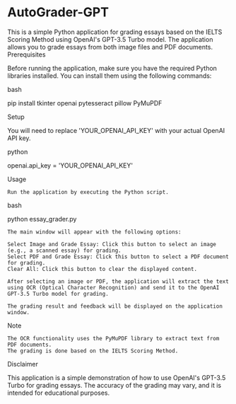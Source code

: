 # AutoGrader-GPT



This is a simple Python application for grading essays based on the IELTS Scoring Method using OpenAI's GPT-3.5 Turbo model. The application allows you to grade essays from both image files and PDF documents.
Prerequisites

Before running the application, make sure you have the required Python libraries installed. You can install them using the following commands:

bash

pip install tkinter openai pytesseract pillow PyMuPDF

Setup

You will need to replace 'YOUR_OPENAI_API_KEY' with your actual OpenAI API key.

python

openai.api_key = 'YOUR_OPENAI_API_KEY'

Usage

    Run the application by executing the Python script.

bash

python essay_grader.py

    The main window will appear with the following options:

    Select Image and Grade Essay: Click this button to select an image (e.g., a scanned essay) for grading.
    Select PDF and Grade Essay: Click this button to select a PDF document for grading.
    Clear All: Click this button to clear the displayed content.

    After selecting an image or PDF, the application will extract the text using OCR (Optical Character Recognition) and send it to the OpenAI GPT-3.5 Turbo model for grading.

    The grading result and feedback will be displayed on the application window.

Note

    The OCR functionality uses the PyMuPDF library to extract text from PDF documents.
    The grading is done based on the IELTS Scoring Method.

Disclaimer

This application is a simple demonstration of how to use OpenAI's GPT-3.5 Turbo for grading essays. The accuracy of the grading may vary, and it is intended for educational purposes.

